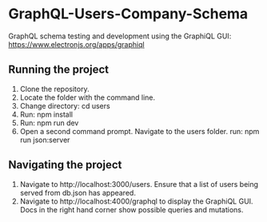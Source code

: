 # GraphQL-Users-Company-Schema

GraphQL schema testing and development using the GraphiQL GUI: https://www.electronjs.org/apps/graphiql

## Running the project

1. Clone the repository.
2. Locate the folder with the command line.
3. Change directory: cd users
4. Run: npm install
5. Run: npm run dev
6. Open a second command prompt. Navigate to the users folder. run: npm run json:server

## Navigating the project

1. Navigate to http://localhost:3000/users. Ensure that a list of users being served from db.json has appeared.
2. Navigate to http://localhost:4000/graphql to display the GraphiQL GUI.
   Docs in the right hand corner show possible queries and mutations.
